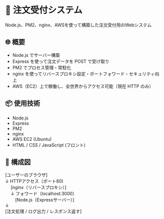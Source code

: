 # 🧾 注文受付システム

Node.js、PM2、nginx、AWSを使って構築した注文受付用のWebシステム

## 🌐 概要

- Node.js でサーバー構築
- Express を使って注文データを POST で受け取り
- PM2 でプロセス管理・常駐化
- nginx を使ってリバースプロキシ設定・ポートフォワード・セキュリティ向上
- AWS（EC2）上で稼働し、全世界からアクセス可能（現在 HTTP のみ）

## 📦 使用技術

- Node.js
- Express
- PM2
- nginx
- AWS EC2 (Ubuntu)
- HTML / CSS / JavaScript (フロント)

## 🔧 構成図
[ユーザーのブラウザ]<br>
        ↓ HTTPアクセス（ポート80)<br>　
    [nginx（リバースプロキシ）]<br>　
        ↓ フォワード（localhost:3000）<br>　　
     [Node.js（Expressサーバー）]<br>
             ↓<br>
  [注文処理 / ログ出力 / レスポンス返す]<br>
